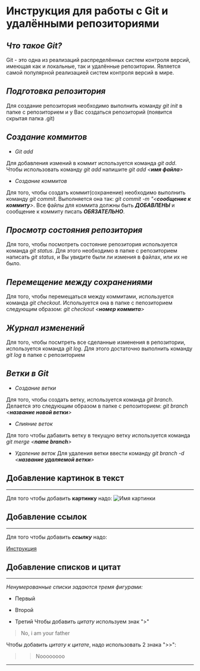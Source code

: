 # Инструкция для работы с Git и удалёнными репозиториями

## *Что такое Git?*

Git - это одна из реализаций распределённых систем контроля версий, имеющая как и локальные, так и удалённые репозитории. Является самой популярной реализацией систем контроля версий в мире.

## *Подготовка репозитория*

Для создание репозитория необходимо выполнить команду *git init* в папке с репозиторием и у Вас создаться репозиторий (появится скрытая папка .git)

## *Создание коммитов*

* *Git add*

Для добавления измений в коммит используется команда *git add*. Чтобы использовать команду *git add* напишите *git add <**имя файла**>*

* *Создание коммитов*

Для того, чтобы создать коммит(сохранение) необходимо выполнить команду *git commit*. Выполняется она так: *git commit -m "<**сообщение к коммиту**>*. Все файлы для коммита должны быть ***ДОБАВЛЕНЫ*** и сообщение к коммиту писать ***ОБЯЗАТЕЛЬНО***.

## *Просмотр состояния репозитория*

Для того, чтобы посмотреть состояние репозитория используется команда *git status*. Для этого необходимо в папке с репозиторием написать *git status*, и Вы увидите были ли измения в файлах, или их не было.

## *Перемещение между сохранениями*

Для того, чтобы перемещаться между коммитами, используется команда *git checkout*. Используется она в папке с пепозиторием следующим образом: *git checkout <**номер коммита**>*

## *Журнал изменений*
Для того, чтобы посмтреть все сделанные изменения в репозитории, используется команда *git log*. Для этого достаточно выполнить команду *git log* в папке с репозиторием

## *Ветки в Git*

* *Создание ветки*

Для того, чтобы создать ветку, используется команда *git branch*. Делается это следующим образом в папке с репозиторием: *git branch <**название новой ветки**>*

* *Слияние веток*

Для того чтобы дабавить ветку в текущую ветку используется команда *git merge <**name branch**>*

* *Удаление веток*
Для удаления ветки ввести команду *git branch -d <**название удаляемой ветки**>*

## Добавление картинок в текст
---
Для того чтобы добавить **картинку** надо:
![Имя картинки](https://fikiwiki.com/uploads/posts/2022-02/1644927822_23-fikiwiki-com-p-smeshnie-kartinki-pro-kotyat-23.jpg)

## Добавление ссылок
---
Для того чтобы добавить ***ссылку*** надо:

[Инструкция](https://docs.google.com/document/d/1giOviuDt4zUNVvBMQuGdfSvqRewjIpqL_iJw7rTev_s/edit#)

## Добавление списков и цитат
---
*Ненумерованные списки задаются тремя фигурами:*
* Первый
+ Второй
- Третий
Чтобы добавить *цитату* используем знак ">"
>No, i am your father

Чтобы добавить *цитату к цитате*, надо использовать 2 знака ">>":
>>Noooooooo

---
